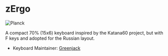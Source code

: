 # zErgo

![Planck](https://lh3.googleusercontent.com/y-z66iXknvw6NUR7dYSD0pqEzS_YcUY1eeUxXIX6ykBaw96hTr9HVJhMjrqovKBk4wiFp3zjCd20uDD2ZS-wmAf5ByYj1uT2d9Q1QQZsRiLAJP57m8HIWZD0LJk8vHtPnkvpnv9Vwedy6AWTRlRP5MFqSIbGuv12COR8lFDK0g2JE74yxc8tPwM1H1gMux8aB2Q1N_QBeLYvOMoMO4LeHiV0yYFehY_lq1ukuwgNLH3AkHYPXU5Mz8iEGympeDy8Wi3qKEP12lUk6Lp5MouQoP8nx-Y2DdcWBKEypb-CWs0iuZEwlxS0SfXFvJmmgNeX6Jej7OWsz2YlEOE6a8E4eUurzyFQwxzVyYLkSJPhsMNdFolvEEtSUh5wYTquQbupjse_Mt5UdvC57dipC-KMOEd3xQq7zZ66lcSGhOL4l_oooCPMmiz-DySczlxQUM21jX193yL9UJSaCCEyAjwT0S8LZwQk3_Sy1FJVoedOGefN0hkijvxjz6oOvGNeOe0jwirEHx4mLRqlk9dNNgTVk4bMY_Lcv1n9DYiuxpy7N37wnnLh4bDT0F7RT6664Ne93Ov2NXlLH6-r553FPO-fg4QYzLVytDe07hWeVWqxmnG-TnysPEeacaE7MXoo_Tsni_qCHXO45c2-cdlvsSSUnypGlxuIkpGXhPyIOuZfAZb_AcZXucBIcAZ5=w821-h348-no?authuser=0)

A compact 70% (15x6) keyboard inspired by the Katana60 project, but with F keys and adopted for the Russian layout.

* Keyboard Maintainer: [Greenjack](https://github.com/greenjack-z)
